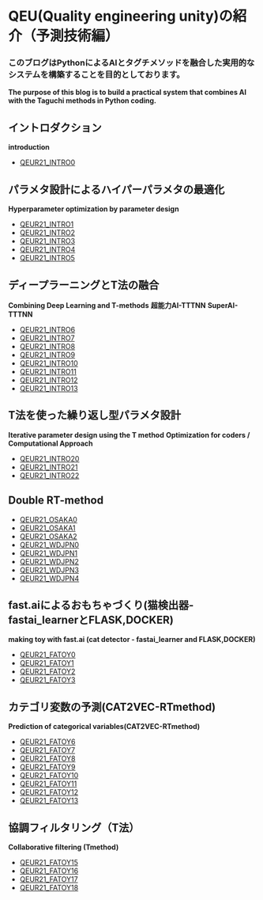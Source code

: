 # QEU(Quality engineering unity)の紹介（予測技術編）

### このブログはPythonによるAIとタグチメソッドを融合した実用的なシステムを構築することを目的としております。
__The purpose of this blog is to build a practical system that combines AI with the Taguchi methods in Python coding.__

## イントロダクション
__introduction__
- [QEUR21_INTRO0](https://yaber1965.github.io/2022-04-02-QEUR21_INTRO0.html)

## パラメタ設計によるハイパーパラメタの最適化
__Hyperparameter optimization by parameter design__
- [QEUR21_INTRO1](https://yaber1965.github.io/2022-04-03-QEUR21_INTRO1.html)
- [QEUR21_INTRO2](https://yaber1965.github.io/2022-04-03-QEUR21_INTRO2.html)
- [QEUR21_INTRO3](https://yaber1965.github.io/2022-04-03-QEUR21_INTRO3.html)
- [QEUR21_INTRO4](https://yaber1965.github.io/2022-04-03-QEUR21_INTRO4.html)
- [QEUR21_INTRO5](https://yaber1965.github.io/2022-04-03-QEUR21_INTRO5.html)

## ディープラーニングとT法の融合
__Combining Deep Learning and T-methods__
**超能力AI-TTTNN**
__SuperAI-TTTNN__
- [QEUR21_INTRO6](https://yaber1965.github.io/2022-04-04-QEUR21_INTRO6.html)
- [QEUR21_INTRO7](https://yaber1965.github.io/2022-04-04-QEUR21_INTRO7.html)
- [QEUR21_INTRO8](https://yaber1965.github.io/2022-04-04-QEUR21_INTRO8.html)
- [QEUR21_INTRO9](https://yaber1965.github.io/2022-04-04-QEUR21_INTRO9.html)
- [QEUR21_INTRO10](https://yaber1965.github.io/2022-04-04-QEUR21_INTRO10.html)
- [QEUR21_INTRO11](https://yaber1965.github.io/2022-04-04-QEUR21_INTRO11.html)
- [QEUR21_INTRO12](https://yaber1965.github.io/2022-04-04-QEUR21_INTRO12.html)
- [QEUR21_INTRO13](https://yaber1965.github.io/2022-04-04-QEUR21_INTRO13.html)

## T法を使った繰り返し型パラメタ設計
__Iterative parameter design using the T method__
**Optimization for coders / Computational Approach**
- [QEUR21_INTRO20](https://yaber1965.github.io/2022-04-05-QEUR21_INTRO20.html)
- [QEUR21_INTRO21](https://yaber1965.github.io/2022-04-05-QEUR21_INTRO21.html)
- [QEUR21_INTRO22](https://yaber1965.github.io/2022-04-05-QEUR21_INTRO22.html)

## Double RT-method
- [QEUR21_OSAKA0](https://yaber1965.github.io/2022-04-05-QEUR21_INTRO30.html)
- [QEUR21_OSAKA1](https://yaber1965.github.io/2022-04-05-QEUR21_INTRO31.html)
- [QEUR21_OSAKA2](https://yaber1965.github.io/2022-04-05-QEUR21_INTRO32.html)
- [QEUR21_WDJPN0](https://yaber1965.github.io/2022-04-06-QEUR21_INTRO34)
- [QEUR21_WDJPN1](https://yaber1965.github.io/2022-04-06-QEUR21_INTRO35)
- [QEUR21_WDJPN2](https://yaber1965.github.io/2022-04-06-QEUR21_INTRO36)
- [QEUR21_WDJPN3](https://yaber1965.github.io/2022-04-06-QEUR21_INTRO37)
- [QEUR21_WDJPN4](https://yaber1965.github.io/2022-04-06-QEUR21_INTRO38)

## fast.aiによるおもちゃづくり(猫検出器-fastai_learnerとFLASK,DOCKER)
__making toy with fast.ai (cat detector - fastai_learner and FLASK,DOCKER)__
- [QEUR21_FATOY0](https://yaber1965.github.io/2022-04-06-QEUR21_INTRO40)
- [QEUR21_FATOY1](https://yaber1965.github.io/2022-04-06-QEUR21_INTRO41)
- [QEUR21_FATOY2](https://yaber1965.github.io/2022-04-06-QEUR21_INTRO42)
- [QEUR21_FATOY3](https://yaber1965.github.io/2022-04-06-QEUR21_INTRO43)

## カテゴリ変数の予測(CAT2VEC-RTmethod)
__Prediction of categorical variables(CAT2VEC-RTmethod)__
- [QEUR21_FATOY6](https://yaber1965.github.io/2022-04-07-QEUR21_INTRO50)
- [QEUR21_FATOY7](https://yaber1965.github.io/2022-04-07-QEUR21_INTRO51)
- [QEUR21_FATOY8](https://yaber1965.github.io/2022-04-07-QEUR21_INTRO52)
- [QEUR21_FATOY9](https://yaber1965.github.io/2022-04-07-QEUR21_INTRO53)
- [QEUR21_FATOY10](https://yaber1965.github.io/2022-04-07-QEUR21_INTRO54)
- [QEUR21_FATOY11](https://yaber1965.github.io/2022-04-07-QEUR21_INTRO55)
- [QEUR21_FATOY12](https://yaber1965.github.io/2022-04-07-QEUR21_INTRO56)
- [QEUR21_FATOY13](https://yaber1965.github.io/2022-04-07-QEUR21_INTRO57)

## 協調フィルタリング（T法）
__Collaborative filtering (Tmethod)__
- [QEUR21_FATOY15](https://yaber1965.github.io/2022-04-08-QEUR21_INTRO60)
- [QEUR21_FATOY16](https://yaber1965.github.io/2022-04-08-QEUR21_INTRO61)
- [QEUR21_FATOY17](https://yaber1965.github.io/2022-04-08-QEUR21_INTRO62)
- [QEUR21_FATOY18](https://yaber1965.github.io/2022-04-08-QEUR21_INTRO63)
